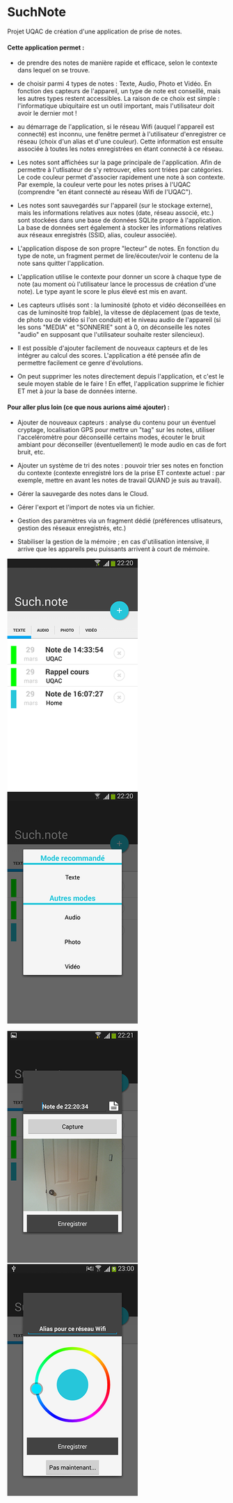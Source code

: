 # SuchNote

Projet UQAC de création d'une application de prise de notes.

<h4> Cette application permet : </h4>

- de prendre des notes de manière rapide et efficace, selon le contexte dans lequel on se trouve.

- de choisir parmi 4 types de notes : Texte, Audio, Photo et Vidéo. En fonction des capteurs de l'appareil, un type de note est conseillé, mais les autres types restent accessibles. La raison de ce choix est simple : l'informatique ubiquitaire est un outil important, mais l'utilisateur doit avoir le dernier mot !

- au démarrage de l'application, si le réseau Wifi (auquel l'appareil est connecté) est inconnu, une fenêtre permet à l'utilisateur d'enregistrer ce réseau (choix d'un alias et d'une couleur). Cette information est ensuite associée à toutes les notes enregistrées en étant connecté à ce réseau.

- Les notes sont affichées sur la page principale de l'application. Afin de permettre à l'utlisateur de s'y retrouver, elles sont triées par catégories. Le code couleur permet d'associer rapidement une note à son contexte. Par exemple, la couleur verte pour les notes prises à l'UQAC (comprendre "en étant connecté au réseau Wifi de l'UQAC").

- Les notes sont sauvegardés sur l'appareil (sur le stockage externe), mais les informations relatives aux notes (date, réseau associé, etc.) sont stockées dans une base de données SQLite propre à l'application. La base de données sert également à stocker les informations relatives aux réseaux enregistrés (SSID, alias, couleur associée). 

- L'application dispose de son propre "lecteur" de notes. En fonction du type de note, un fragment permet de lire/écouter/voir le contenu de la note sans quitter l'application.

- L'application utilise le contexte pour donner un score à chaque type de note (au moment où l'utilisateur lance le processus de création d'une note). Le type ayant le score le plus élevé est mis en avant.

- Les capteurs utlisés sont : la luminosité (photo et vidéo déconseillées en cas de luminosité trop faible), la vitesse de déplacement (pas de texte, de photo ou de vidéo si l'on conduit) et le niveau audio de l'appareil (si les sons "MEDIA" et "SONNERIE" sont à 0, on déconseille les notes "audio" en supposant que l'utilisateur souhaite rester silencieux).

- Il est possible d'ajouter facilement de nouveaux capteurs et de les intégrer au calcul des scores. L'application a été pensée afin de permettre facilement ce genre d'évolutions.

- On peut supprimer les notes directement depuis l'application, et c'est le seule moyen stable de le faire ! En effet, l'application supprime le fichier ET met à jour la base de données interne.



<h4> Pour aller plus loin (ce que nous aurions aimé ajouter) : </h4>

- Ajouter de nouveaux capteurs : analyse du contenu pour un éventuel cryptage, localisation GPS pour mettre un "tag" sur les notes, utiliser l'acceléromètre pour déconseillé certains modes, écouter le bruit ambiant pour déconseiller (éventuellement) le mode audio en cas de fort bruit, etc.

- Ajouter un système de tri des notes : pouvoir trier ses notes en fonction du contexte (contexte enregistré lors de la prise ET contexte actuel : par exemple, mettre en avant les notes de travail QUAND je suis au travail).

- Gérer la sauvegarde des notes dans le Cloud.

- Gérer l'export et l'import de notes via un fichier.

- Gestion des paramètres via un fragment dédié (préférences utlisateurs, gestion des réseaux enregistrés, etc.)

- Stabiliser la gestion de la mémoire ; en cas d'utilisation intensive, il arrive que les appareils peu puissants arrivent à court de mémoire.





![Note selector](screenshots/1.png "Note selector")
![Note selector](screenshots/2.png "Note selector")

![Photo note](screenshots/3.png "Photo note")
![Color picker](screenshots/4.png "Color picker")
